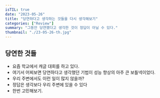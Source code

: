 ```yaml
---
isTIL: true
date: "2023-05-26"
title: "당연하다고 생각하는 것들을 다시 생각해보기"
categories: ["Review"]
summary: "그동안 당연했다고 생각한 것이 정답이 아닐 수 있다."
thumbnail: "./23-05-26-th.jpg"
---
```



## 당연한 것들
- 요즘 학교에서 캐글 대회를 하고 있다.
- 여기서 어찌보면 당연하다고 생각했던 기법이 성능 향상의 아주 큰 보틀넥이었다.
- 우리 주변에서도 이런 일이 많지 않을까?
- 정답은 생각보다 우리 주변에 있을 수 있다
- 한번 고민해보기.




